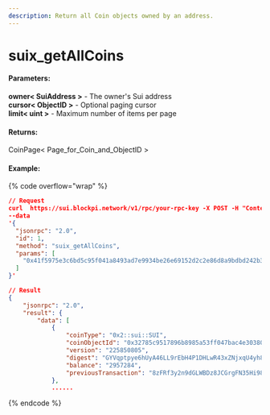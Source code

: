```yaml
---
description: Return all Coin objects owned by an address.
---
```


# suix\_getAllCoins

#### **Parameters:**

**owner< SuiAddress >** - The owner's Sui address\
**cursor< ObjectID >** - Optional paging cursor\
**limit< uint >** - Maximum number of items per page

#### **Returns:**

CoinPage< Page\_for\_Coin\_and\_ObjectID >

#### Example:

{% code overflow="wrap" %}
```json
// Request
curl  https://sui.blockpi.network/v1/rpc/your-rpc-key -X POST -H "Content-Type: application/json" 
--data 
'{
  "jsonrpc": "2.0",
  "id": 1,
  "method": "suix_getAllCoins",
  "params": [
    "0x41f5975e3c6bd5c95f041a8493ad7e9934be26e69152d2c2e86d8a9bdbd242b3"
  ]
}'

// Result
{
    "jsonrpc": "2.0",
    "result": {
        "data": [
            {
                "coinType": "0x2::sui::SUI",
                "coinObjectId": "0x32785c9517896b8985a53ff047bac4e30380cb49b651f19fed26e770e132ac17",
                "version": "225850805",
                "digest": "GYVqptpye6hUyA46LL9rEbH4P1DHLwR43xZNjxqU4yh8",
                "balance": "2957284",
                "previousTransaction": "8zFRf3y2n9dGLWBDz8JCGrgFN35Hi982hmpQzXWTgh7H"
            },
            ......
```
{% endcode %}
